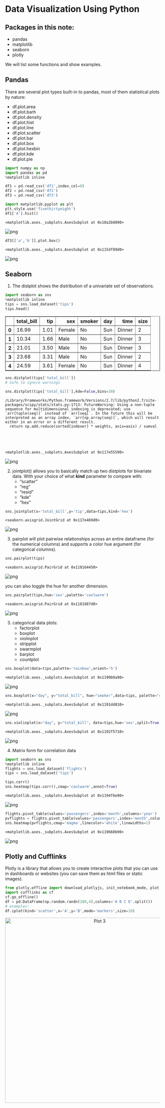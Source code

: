 
# Data Visualization Using Python
## Packages in this note:
* pandas
* matplotlib
* seaborn
* plotly

We will list some functions and show examples.

## Pandas
There are several plot types built-in to pandas, most of them statistical plots by nature:
* df.plot.area
* df.plot.barh
* df.plot.density
* df.plot.hist
* df.plot.line
* df.plot.scatter
* df.plot.bar
* df.plot.box
* df.plot.hexbin
* df.plot.kde
* df.plot.pie


```python
import numpy as np
import pandas as pd
%matplotlib inline

df1 = pd.read_csv('df1',index_col=0)
df2 = pd.read_csv('df2')
df3 = pd.read_csv('df3')

import matplotlib.pyplot as plt
plt.style.use('fivethirtyeight')
df1['A'].hist()
```




    <matplotlib.axes._subplots.AxesSubplot at 0x10a2b0890>




![png](Data%20Visualization_files/Data%20Visualization_2_1.png)



```python
df3[['a','b']].plot.box()
```




    <matplotlib.axes._subplots.AxesSubplot at 0x115df89d0>




![png](Data%20Visualization_files/Data%20Visualization_3_1.png)


## Seaborn
1. The distplot shows the distribution of a univariate set of observations.



```python
import seaborn as sns
%matplotlib inline
tips = sns.load_dataset('tips')
tips.head()
```




<div>
<style scoped>
    .dataframe tbody tr th:only-of-type {
        vertical-align: middle;
    }

    .dataframe tbody tr th {
        vertical-align: top;
    }

    .dataframe thead th {
        text-align: right;
    }
</style>
<table border="1" class="dataframe">
  <thead>
    <tr style="text-align: right;">
      <th></th>
      <th>total_bill</th>
      <th>tip</th>
      <th>sex</th>
      <th>smoker</th>
      <th>day</th>
      <th>time</th>
      <th>size</th>
    </tr>
  </thead>
  <tbody>
    <tr>
      <th>0</th>
      <td>16.99</td>
      <td>1.01</td>
      <td>Female</td>
      <td>No</td>
      <td>Sun</td>
      <td>Dinner</td>
      <td>2</td>
    </tr>
    <tr>
      <th>1</th>
      <td>10.34</td>
      <td>1.66</td>
      <td>Male</td>
      <td>No</td>
      <td>Sun</td>
      <td>Dinner</td>
      <td>3</td>
    </tr>
    <tr>
      <th>2</th>
      <td>21.01</td>
      <td>3.50</td>
      <td>Male</td>
      <td>No</td>
      <td>Sun</td>
      <td>Dinner</td>
      <td>3</td>
    </tr>
    <tr>
      <th>3</th>
      <td>23.68</td>
      <td>3.31</td>
      <td>Male</td>
      <td>No</td>
      <td>Sun</td>
      <td>Dinner</td>
      <td>2</td>
    </tr>
    <tr>
      <th>4</th>
      <td>24.59</td>
      <td>3.61</td>
      <td>Female</td>
      <td>No</td>
      <td>Sun</td>
      <td>Dinner</td>
      <td>4</td>
    </tr>
  </tbody>
</table>
</div>




```python
sns.distplot(tips['total_bill'])
# Safe to ignore warnings

sns.distplot(tips['total_bill'],kde=False,bins=30)

```

    /Library/Frameworks/Python.framework/Versions/2.7/lib/python2.7/site-packages/scipy/stats/stats.py:1713: FutureWarning: Using a non-tuple sequence for multidimensional indexing is deprecated; use `arr[tuple(seq)]` instead of `arr[seq]`. In the future this will be interpreted as an array index, `arr[np.array(seq)]`, which will result either in an error or a different result.
      return np.add.reduce(sorted[indexer] * weights, axis=axis) / sumval





    <matplotlib.axes._subplots.AxesSubplot at 0x117e55590>




![png](Data%20Visualization_files/Data%20Visualization_6_2.png)


2. jointplot() allows you to basically match up two distplots for bivariate data. With your choice of what **kind** parameter to compare with:
      * “scatter”
      * “reg”
      * “resid”
      * “kde”
      * “hex”


```python
sns.jointplot(x='total_bill',y='tip',data=tips,kind='hex')
```




    <seaborn.axisgrid.JointGrid at 0x117e469d0>




![png](Data%20Visualization_files/Data%20Visualization_8_1.png)


3. pairplot will plot pairwise relationships across an entire dataframe (for the numerical columns) and supports a color hue argument (for categorical columns).


```python
sns.pairplot(tips)
```




    <seaborn.axisgrid.PairGrid at 0x118164450>




![png](Data%20Visualization_files/Data%20Visualization_10_1.png)


you can also toggle the hue for another dimension.


```python
sns.pairplot(tips,hue='sex',palette='coolwarm')
```




    <seaborn.axisgrid.PairGrid at 0x1181887d0>




![png](Data%20Visualization_files/Data%20Visualization_12_1.png)


3. categorical data plots:
    * factorplot
    * boxplot
    * violinplot
    * stripplot
    * swarmplot
    * barplot
    * countplot


```python
sns.boxplot(data=tips,palette='rainbow',orient='h')
```




    <matplotlib.axes._subplots.AxesSubplot at 0x1190b0a90>




![png](Data%20Visualization_files/Data%20Visualization_14_1.png)



```python
sns.boxplot(x="day", y="total_bill", hue="smoker",data=tips, palette="coolwarm")
```




    <matplotlib.axes._subplots.AxesSubplot at 0x1191dd810>




![png](Data%20Visualization_files/Data%20Visualization_15_1.png)



```python
sns.violinplot(x="day", y="total_bill", data=tips,hue='sex',split=True,palette='Set1')
```




    <matplotlib.axes._subplots.AxesSubplot at 0x1192f5710>




![png](Data%20Visualization_files/Data%20Visualization_16_1.png)


4. Matrix form for correlation data


```python
import seaborn as sns
%matplotlib inline
flights = sns.load_dataset('flights')
tips = sns.load_dataset('tips')

tips.corr()
sns.heatmap(tips.corr(),cmap='coolwarm',annot=True)
```




    <matplotlib.axes._subplots.AxesSubplot at 0x1194f6e90>




![png](Data%20Visualization_files/Data%20Visualization_18_1.png)



```python
flights.pivot_table(values='passengers',index='month',columns='year')
pvflights = flights.pivot_table(values='passengers',index='month',columns='year')
sns.heatmap(pvflights,cmap='magma',linecolor='white',linewidths=1)
```




    <matplotlib.axes._subplots.AxesSubplot at 0x119660b90>




![png](Data%20Visualization_files/Data%20Visualization_19_1.png)


## Plotly and Cufflinks
Plotly is a library that allows you to create interactive plots that you can use in dashboards or websites (you can save them as html files or static images).


```python
from plotly.offline import download_plotlyjs, init_notebook_mode, plot, iplot
import cufflinks as cf
cf.go_offline()
df = pd.DataFrame(np.random.randn(100,4),columns='A B C D'.split())
# examples:
df.iplot(kind='scatter',x='A',y='B',mode='markers',size=10)
```

<div>
    <a href="https://plot.ly/~luoqiaoen/3/?share_key=EUmdCtp1i0Y0PIlwlnLxek" target="_blank" title="Plot 3" style="display: block; text-align: center;"><img src="https://plot.ly/~luoqiaoen/3.png?share_key=EUmdCtp1i0Y0PIlwlnLxek" alt="Plot 3" style="max-width: 100%;width: 600px;"  width="600" onerror="this.onerror=null;this.src='https://plot.ly/404.png';" /></a>
    <script data-plotly="luoqiaoen:3" sharekey-plotly="EUmdCtp1i0Y0PIlwlnLxek" src="https://plot.ly/embed.js" async></script>
</div>

